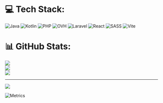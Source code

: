 # :computer: Tech Stack:
![Java](https://img.shields.io/badge/java-%23ED8B00.svg?style=for-the-badge&logo=openjdk&logoColor=white) ![Kotlin](https://img.shields.io/badge/kotlin-%237F52FF.svg?style=for-the-badge&logo=kotlin&logoColor=white) ![PHP](https://img.shields.io/badge/php-%23777BB4.svg?style=for-the-badge&logo=php&logoColor=white) ![OVH](https://img.shields.io/badge/ovh-%23123F6D.svg?style=for-the-badge&logo=ovh&logoColor=#123F6D) ![Laravel](https://img.shields.io/badge/laravel-%23FF2D20.svg?style=for-the-badge&logo=laravel&logoColor=white) ![React](https://img.shields.io/badge/react-%2320232a.svg?style=for-the-badge&logo=react&logoColor=%2361DAFB) ![SASS](https://img.shields.io/badge/SASS-hotpink.svg?style=for-the-badge&logo=SASS&logoColor=white) ![Vite](https://img.shields.io/badge/vite-%23646CFF.svg?style=for-the-badge&logo=vite&logoColor=white)
# :bar_chart: GitHub Stats:
![](https://github-readme-stats.vercel.app/api?username=Maxlego08&theme=dark&hide_border=false&include_all_commits=true&count_private=true)<br/>
![](https://nirzak-streak-stats.vercel.app/?user=Maxlego08&theme=dark&hide_border=false)<br/>
![](https://github-readme-stats.vercel.app/api/top-langs/?username=Maxlego08&theme=dark&hide_border=false&include_all_commits=true&count_private=true&layout=compact)

---
[![](https://visitcount.itsvg.in/api?id=Maxlego08&icon=0&color=0)](https://visitcount.itsvg.in)

![Metrics](https://metrics.lecoq.io/Maxlego08)

<!-- Proudly created with GPRM ( https://gprm.itsvg.in ) -->
